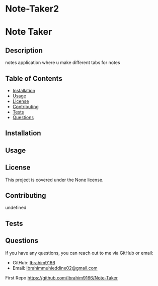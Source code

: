 # Note-Taker2
# Note Taker
  
  ## Description
  notes application where u make different tabs for notes
  
  ## Table of Contents
  - [Installation](#installation)
  - [Usage](#usage)
  - [License](#license)
  - [Contributing](#contributing)
  - [Tests](#tests)
  - [Questions](#questions)
  
  ## Installation
  
  
  ## Usage
  
  
  ## License
  This project is covered under the None license.
  
  ## Contributing
  undefined
  
  ## Tests
  
  
  ## Questions
  If you have any questions, you can reach out to me via GitHub or email:
  - GitHub: [Ibrahim9166](https://github.com/Ibrahim9166)
  - Email: Ibrahimmuhieddine02@gmail.com
  
  First Repo https://github.com/Ibrahim9166/Note-Taker